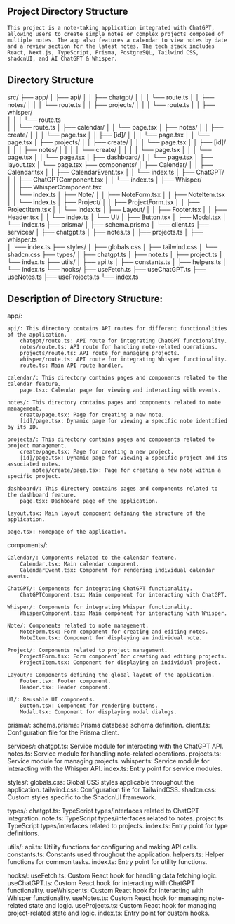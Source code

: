 ## Project Directory Structure 

    This project is a note-taking application integrated with ChatGPT, allowing users to create simple notes or complex projects composed of multiple notes. The app also features a calendar to view notes by date and a review section for the latest notes. The tech stack includes React, Next.js, TypeScript, Prisma, PostgreSQL, Tailwind CSS, shadcnUI, and AI ChatGPT & Whisper.

## Directory Structure

  src/
    ├── app/
    │   ├── api/
    │   │   ├── chatgpt/
    │   │   │   └── route.ts
    │   │   ├── notes/
    │   │   │   └── route.ts
    │   │   ├── projects/
    │   │   │   └── route.ts
    │   │   ├── whisper/      
    │   │   │   └── route.ts  
    │   │   └── route.ts
    │   ├── calendar/
    │   │   └── page.tsx
    │   ├── notes/
    │   │   ├── create/
    │   │   │   └── page.tsx
    │   │   ├── [id]/
    │   │   │   └── page.tsx
    │   │   └── page.tsx
    │   ├── projects/
    │   │   ├── create/
    │   │   │   └── page.tsx
    │   │   ├── [id]/
    │   │   │   ├── notes/
    │   │   │   │   └── create/
    │   │   │   │       └── page.tsx
    │   │   │   └── page.tsx
    │   │   └── page.tsx
    │   ├── dashboard/
    │   │   └── page.tsx
    │   ├── layout.tsx
    │   └── page.tsx
    ├── components/
    │   ├── Calendar/
    │   │   ├── Calendar.tsx
    │   │   ├── CalendarEvent.tsx
    │   │   └── index.ts
    │   ├── ChatGPT/
    │   │   ├── ChatGPTComponent.tsx
    │   │   └── index.ts
    │   ├── Whisper/       
    │   │   ├── WhisperComponent.tsx   
    │   │   └── index.ts
    │   ├── Note/
    │   │   ├── NoteForm.tsx
    │   │   ├── NoteItem.tsx
    │   │   └── index.ts
    │   ├── Project/
    │   │   ├── ProjectForm.tsx
    │   │   ├── ProjectItem.tsx
    │   │   └── index.ts
    │   ├── Layout/
    │   │   ├── Footer.tsx
    │   │   ├── Header.tsx
    │   │   └── index.ts
    │   └── UI/
    │       ├── Button.tsx
    │       ├── Modal.tsx
    │       └── index.ts
    ├── prisma/
    │   ├── schema.prisma
    │   └── client.ts
    ├── services/
    │   ├── chatgpt.ts
    │   ├── notes.ts
    │   ├── projects.ts
    │   ├── whisper.ts     
    │   └── index.ts
    ├── styles/
    │   ├── globals.css
    │   ├── tailwind.css
    │   └── shadcn.css
    ├── types/
    │   ├── chatgpt.ts
    │   ├── note.ts
    │   ├── project.ts
    │   └── index.ts
    ├── utils/
    │   ├── api.ts
    │   ├── constants.ts
    │   ├── helpers.ts
    │   └── index.ts
    └── hooks/
        ├── useFetch.ts
        ├── useChatGPT.ts
        ├── useNotes.ts
        ├── useProjects.ts
        └── index.ts


## Description of Directory Structure:
app/:

    api/: This directory contains API routes for different functionalities of the application.
        chatgpt/route.ts: API route for integrating ChatGPT functionality.
        notes/route.ts: API route for handling note-related operations.
        projects/route.ts: API route for managing projects.
        whisper/route.ts: API route for integrating Whisper functionality.
        route.ts: Main API route handler.

    calendar/: This directory contains pages and components related to the calendar feature.
        page.tsx: Calendar page for viewing and interacting with events.

    notes/: This directory contains pages and components related to note management.
        create/page.tsx: Page for creating a new note.
        [id]/page.tsx: Dynamic page for viewing a specific note identified by its ID.

    projects/: This directory contains pages and components related to project management.
        create/page.tsx: Page for creating a new project.
        [id]/page.tsx: Dynamic page for viewing a specific project and its associated notes.
            notes/create/page.tsx: Page for creating a new note within a specific project.

    dashboard/: This directory contains pages and components related to the dashboard feature.
        page.tsx: Dashboard page of the application.

    layout.tsx: Main layout component defining the structure of the application.

    page.tsx: Homepage of the application.

components/:

    Calendar/: Components related to the calendar feature.
        Calendar.tsx: Main calendar component.
        CalendarEvent.tsx: Component for rendering individual calendar events.

    ChatGPT/: Components for integrating ChatGPT functionality.
        ChatGPTComponent.tsx: Main component for interacting with ChatGPT.

    Whisper/: Components for integrating Whisper functionality.
        WhisperComponent.tsx: Main component for interacting with Whisper.

    Note/: Components related to note management.
        NoteForm.tsx: Form component for creating and editing notes.
        NoteItem.tsx: Component for displaying an individual note.

    Project/: Components related to project management.
        ProjectForm.tsx: Form component for creating and editing projects.
        ProjectItem.tsx: Component for displaying an individual project.

    Layout/: Components defining the global layout of the application.
        Footer.tsx: Footer component.
        Header.tsx: Header component.

    UI/: Reusable UI components.
        Button.tsx: Component for rendering buttons.
        Modal.tsx: Component for displaying modal dialogs.

prisma/:
    schema.prisma: Prisma database schema definition.
    client.ts: Configuration file for the Prisma client.

services/:
    chatgpt.ts: Service module for interacting with the ChatGPT API.
    notes.ts: Service module for handling note-related operations.
    projects.ts: Service module for managing projects.
    whisper.ts: Service module for interacting with the Whisper API.
    index.ts: Entry point for service modules.

styles/:
    globals.css: Global CSS styles applicable throughout the application.
    tailwind.css: Configuration file for TailwindCSS.
    shadcn.css: Custom styles specific to the ShadcnUI framework.

types/:
    chatgpt.ts: TypeScript types/interfaces related to ChatGPT integration.
    note.ts: TypeScript types/interfaces related to notes.
    project.ts: TypeScript types/interfaces related to projects.
    index.ts: Entry point for type definitions.

utils/:
    api.ts: Utility functions for configuring and making API calls.
    constants.ts: Constants used throughout the application.
    helpers.ts: Helper functions for common tasks.
    index.ts: Entry point for utility functions.

hooks/:
    useFetch.ts: Custom React hook for handling data fetching logic.
    useChatGPT.ts: Custom React hook for interacting with ChatGPT functionality.
    useWhisper.ts: Custom React hook for interacting with Whisper functionality.
    useNotes.ts: Custom React hook for managing note-related state and logic.
    useProjects.ts: Custom React hook for managing project-related state and logic.
    index.ts: Entry point for custom hooks.






